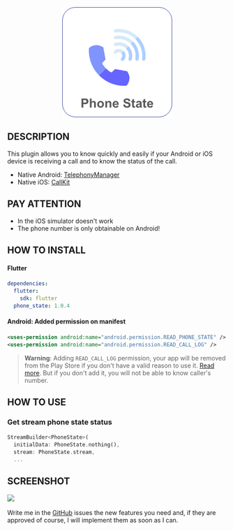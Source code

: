<div align="center">
    <img src="https://raw.githubusercontent.com/codeislife07/phone_state_handler/master/images/icon.png">
</div>

## DESCRIPTION

This plugin allows you to know quickly and easily if your Android or iOS device is receiving a call and to know the status of the call.

- Native Android: [TelephonyManager](https://developer.android.com/reference/android/telephony/TelephonyManager)
- Native iOS: [CallKit](https://developer.apple.com/documentation/callkit)

## PAY ATTENTION

- In the iOS simulator doesn't work
- The phone number is only obtainable on Android!

## HOW TO INSTALL
#### Flutter
```yaml
dependencies:
  flutter:
    sdk: flutter
  phone_state: 1.0.4
```
#### Android: Added permission on manifest
```xml
<uses-permission android:name="android.permission.READ_PHONE_STATE" />
<uses-permission android:name="android.permission.READ_CALL_LOG" />
```
> **Warning**: Adding `READ_CALL_LOG` permission, your app will be removed from the Play Store if you don't have a valid reason to use it. [Read more](https://support.google.com/googleplay/android-developer/answer/9047303?hl=en). But if you don't add it, you will not be able to know caller's number.

## HOW TO USE

### Get stream phone state status

```dart
StreamBuilder<PhoneState>(
  initialData: PhoneState.nothing(),
  stream: PhoneState.stream,
  ...
```

## SCREENSHOT

<img src="https://raw.githubusercontent.com/codeislife07/phone_state_handler/master/images/example.gif" width=300/>

Write me in the [GitHub](https://github.com/codeislife07/phone_state_handler/issues) issues the new features you need and, if they are approved of course, I will implement them as soon as I can.


